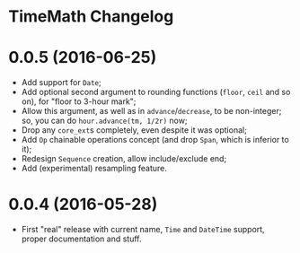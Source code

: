 # TimeMath Changelog

# 0.0.5 (2016-06-25)

* Add support for `Date`;
* Add optional second argument to rounding functions (`floor`, `ceil` and
  so on), for "floor to 3-hour mark";
* Allow this argument, as well as in `advance`/`decrease`, to be non-integer;
  so, you can do `hour.advance(tm, 1/2r)` now;
* Drop any `core_ext`s completely, even despite it was optional;
* Add `Op` chainable operations concept (and drop `Span`, which
  is inferior to it);
* Redesign `Sequence` creation, allow include/exclude end;
* Add (experimental) resampling feature.

# 0.0.4 (2016-05-28)

* First "real" release with current name, `Time` and `DateTime` support,
  proper documentation and stuff.
